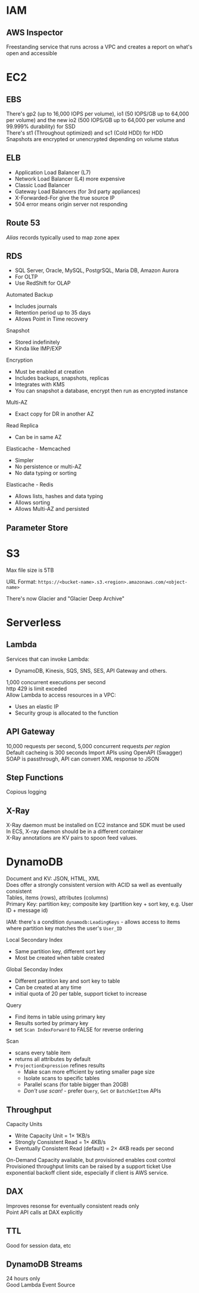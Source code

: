 # IAM
## AWS Inspector
Freestanding service that runs across a VPC and creates a report on what's open and accessible

# EC2
## EBS
There's gp2 (up to 16,000 IOPS per volume), io1 (50 IOPS/GB up to 64,000 per volume) and the new io2 (500 IOPS/GB up to 64,000 per volume and 99.999% durability) for SSD  
There's st1 (Throughout optimized) and sc1 (Cold HDD) for HDD  
Snapshots are encrypted or unencrypted depending on volume status

## ELB
- Application Load Balancer (L7)  
- Network Load Balancer (L4) more expensive  
- Classic Load Balancer  
- Gateway Load Balancers (for 3rd party appliances)  
- X-Forwarded-For give the true source IP
- 504 error means origin server not responding

## Route 53
*Alias* records typically used to map zone apex  

## RDS
- SQL Server, Oracle, MySQL, PostgrSQL, Maria DB, Amazon Aurora
- For OLTP
- Use RedShift for OLAP

Automated Backup
- Includes journals
- Retention period up to 35 days
- Allows Point in Time recovery

Snapshot
- Stored indefinitely
- Kinda like IMP/EXP

Encryption
- Must be enabled at creation
- Includes backups, snapshots, replicas
- Integrates with KMS
- You can snapshot a database, encrypt then run as encrypted instance

Multi-AZ
- Exact copy for DR in another AZ

Read Replica
- Can be in same AZ

Elasticache - Memcached
- Simpler
- No persistence or multi-AZ
- No data typing or sorting

Elasticache - Redis
- Allows lists, hashes and data typing
- Allows sorting
- Allows Multi-AZ and persisted

## Parameter Store


# S3
Max file size is 5TB  

URL Format:
`https://<bucket-name>.s3.<region>.amazonaws.com/<object-name>`

There's now Glacier and "Glacier Deep Archive"


# Serverless
## Lambda
Services that can invoke Lambda:
- DynamoDB, Kinesis, SQS, SNS, SES, API Gateway and others.

1,000 concurrent executions per second  
http 429 is limit exceded  
Allow Lambda to access resources in a VPC:
- Uses an elastic IP
- Security group is allocated to the function

## API Gateway
10,000 requests per second, 5,000 concurrent requests *per region*  
Default cacheing is 300 seconds
Import APIs using OpenAPI (Swagger)  
SOAP is passthrough, API can convert XML response to JSON  

## Step Functions
Copious logging

## X-Ray
X-Ray daemon must be installed on EC2 instance and SDK must be used  
In ECS, X-ray daemon should be in a different container  
X-Ray annotations are KV pairs to spoon feed values.

# DynamoDB
Document and KV: JSON, HTML, XML  
Does offer a strongly consistent version with ACID sa well as eventually consistent  
Tables, items (rows), attributes (columns)  
Primary Key: partition key; composite key (partition key + sort key, e.g. User ID + message id)

IAM: there's a condition `dynamodb:LeadingKeys` - allows access to items where partition key matches the user's `User_ID`  

Local Secondary Index
- Same partition key, different sort key
- Most be created when table created

Global Seconday Index
- Different partition key and sort key to table
- Can be created at any time
- initial quota of 20 per table, support ticket to increase

Query
- Find items in table using primary key
- Results sorted by primary key
- set `Scan IndexForward` to FALSE for reverse ordering

Scan
- scans every table item
- returns all attributes by default
- `ProjectionExpression` refines results
  - Make scan more efficient by seting smaller page size
  - Isolate scans to specific tables
  - Parallel scans (for table bigger than 20GB)
  - *Don't use scan!* - prefer `Query`, `Get` or `BatchGetItem` APIs

## Throughput
Capacity Units
- Write Capacity Unit = 1× 1KB/s
- Strongly Consistent Read = 1× 4KB/s
- Eventually Consistent Read (default) = 2× 4KB reads per second

On-Demand Capacity available, but provisioned enables cost control
Provisioned throughput limits can be raised by a support ticket
Use exponential backoff client side, especially if client is AWS service.

## DAX
Improves resonse for eventually consistent reads only  
Point API calls at DAX explicitly  

## TTL
Good for session data, etc

## DynamoDB Streams
24 hours only  
Good Lambda Event Source  

